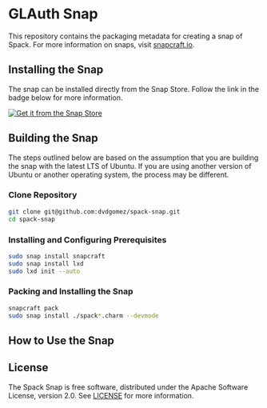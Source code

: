 # GLAuth Snap
This repository contains the packaging metadata for creating a snap of Spack.  For more information on snaps, visit [snapcraft.io](https://snapcraft.io/). 

## Installing the Snap
The snap can be installed directly from the Snap Store.  Follow the link in the badge below for more information.
<br>

[![Get it from the Snap Store](https://snapcraft.io/static/images/badges/en/snap-store-black.svg)](https://snapcraft.io/spack)


## Building the Snap
The steps outlined below are based on the assumption that you are building the snap with the latest LTS of Ubuntu.  If you are using another version of Ubuntu or another operating system, the process may be different.

### Clone Repository
```bash
git clone git@github.com:dvdgomez/spack-snap.git
cd spack-snap
```
### Installing and Configuring Prerequisites
```bash
sudo snap install snapcraft
sudo snap install lxd
sudo lxd init --auto
```
### Packing and Installing the Snap
```bash
snapcraft pack
sudo snap install ./spack*.charm --devmode
```
## How to Use the Snap


## License
The Spack Snap is free software, distributed under the Apache Software License, version 2.0. See [LICENSE](https://github.com/dvdgomez/glauth-snap/blob/main/LICENSE) for more information.
